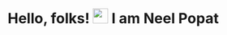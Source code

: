 
# Hello, folks!  <img src="https://raw.githubusercontent.com/MartinHeinz/MartinHeinz/master/wave.gif" width="30px"> I am Neel Popat
